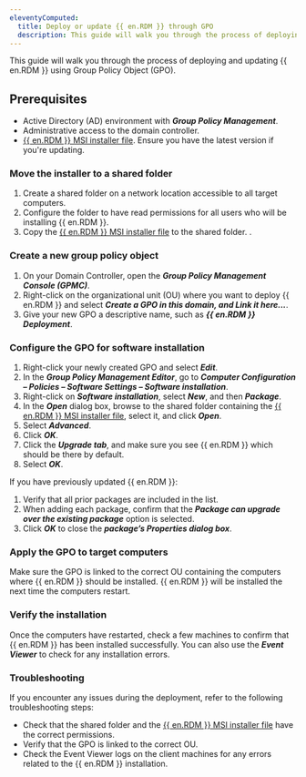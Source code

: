 ```yaml
---
eleventyComputed:
  title: Deploy or update {{ en.RDM }} through GPO
  description: This guide will walk you through the process of deploying {{ en.RDM }} using Group Policy Object (GPO).
---
```

This guide will walk you through the process of deploying and updating {{ en.RDM }} using Group Policy Object (GPO).

## Prerequisites

* Active Directory (AD) environment with ***Group Policy Management***.
* Administrative access to the domain controller.
* [{{ en.RDM }} MSI installer file](https://devolutions.net/remote-desktop-manager/home/download/). Ensure you have the latest version if you're updating.

### Move the installer to a shared folder

1. Create a shared folder on a network location accessible to all target computers.
1. Configure the folder to have read permissions for all users who will be installing {{ en.RDM }}.
1. Copy the [{{ en.RDM }} MSI installer file](https://devolutions.net/remote-desktop-manager/home/download/) to the shared folder.
.
### Create a new group policy object

1. On your Domain Controller, open the ***Group Policy Management Console (GPMC)***.
1. Right-click on the organizational unit (OU) where you want to deploy {{ en.RDM }} and select ***Create a GPO in this domain, and Link it here...***.
1. Give your new GPO a descriptive name, such as ***{{ en.RDM }} Deployment***.

### Configure the GPO for software installation

1. Right-click your newly created GPO and select ***Edit***.
1. In the ***Group Policy Management Editor***, go to ***Computer Configuration – Policies – Software Settings – Software installation***.
1. Right-click on ***Software installation***, select ***New***, and then ***Package***.
1. In the ***Open*** dialog box, browse to the shared folder containing the [{{ en.RDM }} MSI installer file](https://devolutions.net/remote-desktop-manager/home/download/), select it, and click ***Open***.
1. Select ***Advanced***.
1. Click ***OK***.
1. Click the ***Upgrade tab***, and make sure you see {{ en.RDM }} which should be there by default.
1. Select ***OK***.

If you have previously updated {{ en.RDM }}:

1. Verify that all prior packages are included in the list.
1. When adding each package, confirm that the ***Package can upgrade over the existing package*** option is selected.
1. Click ***OK*** to close the ***package’s Properties dialog box***.

### Apply the GPO to target computers
Make sure the GPO is linked to the correct OU containing the computers where {{ en.RDM }} should be installed. {{ en.RDM }} will be installed the next time the computers restart.

### Verify the installation
Once the computers have restarted, check a few machines to confirm that {{ en.RDM }} has been installed successfully. You can also use the ***Event Viewer*** to check for any installation errors.

### Troubleshooting
If you encounter any issues during the deployment, refer to the following troubleshooting steps:

* Check that the shared folder and the [{{ en.RDM }} MSI installer file](https://devolutions.net/remote-desktop-manager/home/download/) have the correct permissions.
* Verify that the GPO is linked to the correct OU.
* Check the Event Viewer logs on the client machines for any errors related to the {{ en.RDM }} installation.